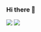 ### Hi there 👋
![](https://github-readme-stats.vercel.app/api?username=ywz85)
![](https://github-readme-stats.vercel.app/api?username=mayandev&theme=dark)



<!--
**ywz85/ywz85** is a ✨ _special_ ✨ repository because its `README.md` (this file) appears on your GitHub profile.

Here are some ideas to get you started:

- 🔭 I’m currently working on ...
- 🌱 I’m currently learning ...
- 👯 I’m looking to collaborate on ...
- 🤔 I’m looking for help with ...
- 💬 Ask me about ...
- 📫 How to reach me: ...
- 😄 Pronouns: ...
- ⚡ Fun fact: ...
-->
